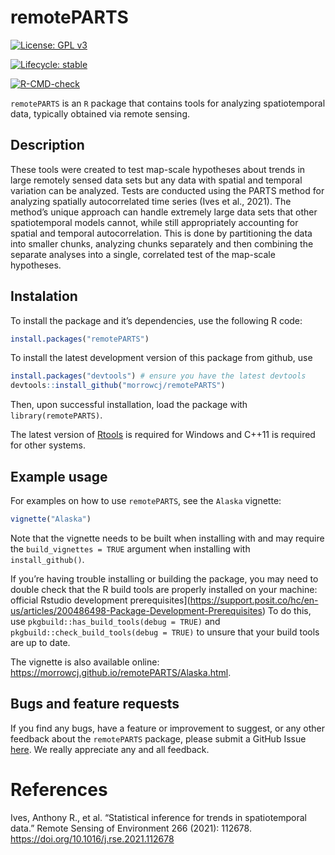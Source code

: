 
<!-- README.md is generated from README.Rmd. Please edit that file -->

# remotePARTS

<!-- badges: start -->

[![License: GPL
v3](https://img.shields.io/badge/License-GPLv3-blue.svg)](https://www.gnu.org/licenses/gpl-3.0)

<!-- [![Lifecycle: maturing](https://img.shields.io/badge/lifecycle-maturing-blue.svg)](https://www.tidyverse.org/lifecycle/#maturing) -->

[![Lifecycle:
stable](https://img.shields.io/badge/lifecycle-stable-green.svg)](https://lifecycle.r-lib.org/articles/stages.html#stable)

<!-- [![Travis build status](https://travis-ci.com/morrowcj/remotePARTS.svg?branch=master)](https://travis-ci.com/morrowcj/remotePARTS) -->
<!-- [![Travis build status](https://travis-ci.com/morrowcj/remotePARTS.svg?branch=master)](https://travis-ci.org/github/morrowcj/remotePARTS) -->

[![R-CMD-check](https://github.com/morrowcj/remotePARTS/workflows/R-CMD-check/badge.svg)](https://github.com/morrowcj/remotePARTS/actions)
<!-- badges: end -->

`remotePARTS` is an `R` package that contains tools for analyzing
spatiotemporal data, typically obtained via remote sensing.

## Description

These tools were created to test map-scale hypotheses about trends in
large remotely sensed data sets but any data with spatial and temporal
variation can be analyzed. Tests are conducted using the PARTS method
for analyzing spatially autocorrelated time series (Ives et al., 2021).
The method’s unique approach can handle extremely large data sets that
other spatiotemporal models cannot, while still appropriately accounting
for spatial and temporal autocorrelation. This is done by partitioning
the data into smaller chunks, analyzing chunks separately and then
combining the separate analyses into a single, correlated test of the
map-scale hypotheses.

## Instalation

To install the package and it’s dependencies, use the following R code:

``` r
install.packages("remotePARTS")
```

To install the latest development version of this package from github,
use

``` r
install.packages("devtools") # ensure you have the latest devtools
devtools::install_github("morrowcj/remotePARTS")
```

Then, upon successful installation, load the package with
`library(remotePARTS)`.

The latest version of
[Rtools](https://cran.r-project.org/bin/windows/Rtools/) is required for
Windows and C++11 is required for other systems.

## Example usage

For examples on how to use `remotePARTS`, see the `Alaska` vignette:

``` r
vignette("Alaska")
```

Note that the vignette needs to be built when installing with and may
require the `build_vignettes = TRUE` argument when installing with
`install_github()`.

If you’re having trouble installing or building the package, you may
need to double check that the R build tools are properly installed on
your machine: official Rstudio development
prerequisites\](<https://support.posit.co/hc/en-us/articles/200486498-Package-Development-Prerequisites>)
To do this, use `pkgbuild::has_build_tools(debug = TRUE)` and
`pkgbuild::check_build_tools(debug = TRUE)` to unsure that your build
tools are up to date.

The vignette is also available online:
<https://morrowcj.github.io/remotePARTS/Alaska.html>.

## Bugs and feature requests

If you find any bugs, have a feature or improvement to suggest, or any
other feedback about the `remotePARTS` package, please submit a GitHub
Issue [here](https://github.com/morrowcj/remotePARTS/issues). We really
appreciate any and all feedback.

# References

Ives, Anthony R., et al. “Statistical inference for trends in
spatiotemporal data.” Remote Sensing of Environment 266 (2021): 112678.
<https://doi.org/10.1016/j.rse.2021.112678>
